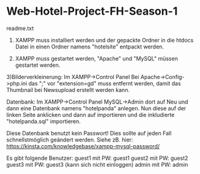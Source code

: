 # Web-Hotel-Project-FH-Season-1
readme.txt
1) XAMPP muss installiert werden und der gepackte Ordner in die htdocs Datei in einen Ordner namens "hotelsite" entpackt werden. 

2) XAMPP muss gestartet werden, 
"Apache" und "MySQL" müssen gestartet werden. 

3)Bilderverkleinerung: 
Im XAMPP->Control Panel
Bei Apache->Config->php.ini
das ";" vor "extension=gd" muss entfernt werden, damit das Thumbnail bei Newsupload erstellt werden kann. 

Datenbank: 
Im XAMPP->Control Panel
MySQL->Admin
dort auf Neu und dann eine Datenbank namens "hotelpanda" anlegen. Nun diese auf der linken Seite anklicken und
dann auf importieren und die inkludierte "hotelpanda.sql" importieren. 

Diese Datenbank benutzt kein Passwort! Dies sollte auf jeden Fall schnellstmöglich geändert werden. 
Siehe zB. hier:  https://kinsta.com/knowledgebase/xampp-mysql-password/

Es gibt folgende Benutzer:
guest1 mit PW: guest1
guest2 mit PW: guest2
guest3 mit PW: guest3 (kann sich nicht einloggen)
admin mit PW: admin
